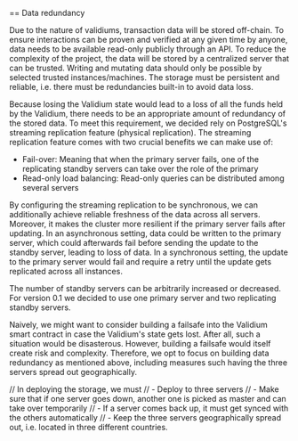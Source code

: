 == Data redundancy

Due to the nature of validiums, transaction data will be stored off-chain. To ensure interactions can be proven and verified at any given time by anyone, data needs to be available read-only publicly through an API. To reduce the complexity of the project, the data will be stored by a centralized server that can be trusted. Writing and mutating data should only be possible by selected trusted instances/machines. The storage must be persistent and reliable, i.e. there must be redundancies built-in to avoid data loss.

Because losing the Validium state would lead to a loss of all the funds held by the Validium, there needs to be an appropriate amount of redundancy of the stored data. To meet this requirement, we decided rely on PostgreSQL's streaming replication feature (physical replication). The streaming replication feature comes with two crucial benefits we can make use of:
- Fail-over: Meaning that when the primary server fails, one of the replicating standby servers can take over the role of the primary
- Read-only load balancing: Read-only queries can be distributed among several servers

By configuring the streaming replication to be synchronous, we can additionally achieve reliable freshness of the data across all servers. Moreover, it makes the cluster more resilient if the primary server fails after updating. In an asynchronous setting, data could be written to the primary server, which could afterwards fail before sending the update to the standby server, leading to loss of data. In a synchronous setting, the update to the primary server would fail and require a retry until the update gets replicated across all instances.

The number of standby servers can be arbitrarily increased or decreased. For version 0.1 we decided to use one primary server and two replicating standby servers.

Naively, we might want to consider building a failsafe into the Validium smart contract in case the Validium's state gets lost. After all, such a situation would be disasterous. However, building a failsafe would itself create risk and complexity. Therefore, we opt to focus on building data redundancy as mentioned above, including measures such having the three servers spread out geographically.

// In deploying the storage, we must
// - Deploy to three servers
// - Make sure that if one server goes down, another one is picked as master and can take over temporarily
// - If a server comes back up, it must get synced with the others automatically
// - Keep the three servers geographically spread out, i.e. located in three different countries.




